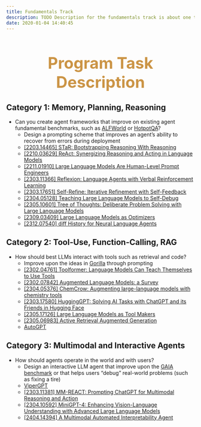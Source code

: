 ```yaml
---
title: Fundamentals Track
description: TODO Description for the fundamentals track is about one to two sentences and serves as a brief explanation of the track.
date: 2020-01-04 14:40:45
---
```


<div style="text-align: center;">
  <h1 style="font-weight: bold; font-size: 3em; color: #CB9445;">Program Task Description</h1>
</div>

<h2>Category 1: Memory, Planning, Reasoning</h2>
<ul>
   <li>
      Can you create agent frameworks that improve on existing agent fundamental benchmarks, such as <a href="https://alfworld.github.io/">ALFWorld</a> or <a href="https://hotpotqa.github.io/">HotpotQA</a>? 
      <ul>
         <li>
            Design a prompting scheme that improves an agent’s ability to recover from errors during deployment  
        </li>
         <li>
            <a href="https://arxiv.org/abs/2203.14465">[2203.14465] STaR: Bootstrapping Reasoning With Reasoning</a> 
        </li>
         <li>
           <a href="https://arxiv.org/abs/2210.03629">[2210.03629] ReAct: Synergizing Reasoning and Acting in Language Models</a>
         </li>
         <li>
           <a href="https://arxiv.org/abs/2211.01910">[2211.01910] Large Language Models Are Human-Level Prompt Engineers</a>
         </li>
         <li>
           <a href="https://arxiv.org/abs/2303.11366">[2303.11366] Reflexion: Language Agents with Verbal Reinforcement Learning</a>
         </li>
        <li>
          <a href="https://arxiv.org/abs/2303.17651">[2303.17651] Self-Refine: Iterative Refinement with Self-Feedback</a>
        </li>
        <li>
          <a href="https://arxiv.org/abs/2304.05128">[2304.05128] Teaching Large Language Models to Self-Debug</a>
        </li>
       <li>
          <a href="https://arxiv.org/abs/2305.10601">[2305.10601] Tree of Thoughts: Deliberate Problem Solving with Large Language Models</a>
        </li>
       <li>
          <a href="https://arxiv.org/abs/2309.03409">[2309.03409] Large Language Models as Optimizers</a>
        </li>
       <li>
          <a href="https://arxiv.org/abs/2312.07540">[2312.07540] diff History for Neural Language Agents</a>
        </li>
      </ul>
   </li>
</ul>

<h2>Category 2: Tool-Use, Function-Calling, RAG</h2>
<ul>
   <li>
      How should best LLMs interact with tools such as retrieval and code? 
      <ul>
         <li>
            Improve upon the ideas in <a href="https://gorilla.cs.berkeley.edu/">Gorilla</a> through prompting  
        </li>
         <li>
            <a href="https://arxiv.org/abs/2302.04761">[2302.04761] Toolformer: Language Models Can Teach Themselves to Use Tools</a> 
        </li>
         <li>
           <a href="https://arxiv.org/abs/2302.07842">[2302.07842] Augmented Language Models: a Survey</a>
         </li>
        <li>
           <a href="https://arxiv.org/abs/2304.05376">[2304.05376] ChemCrow: Augmenting large-language models with chemistry tools</a>
         </li>
        <li>
           <a href="https://arxiv.org/abs/2303.17580">[2303.17580] HuggingGPT: Solving AI Tasks with ChatGPT and its Friends in Hugging Face</a>
         </li>
       <li>
           <a href="https://arxiv.org/abs/2305.17126">[2305.17126] Large Language Models as Tool Makers</a>
         </li>
       <li>
           <a href="https://arxiv.org/abs/2305.06983">[2305.06983] Active Retrieval Augmented Generation</a>
         </li>
       <li>
           <a href="https://github.com/Significant-Gravitas/AutoGPT">AutoGPT</a>
         </li>
      </ul>
   </li>
</ul>

<h2>Category 3: Multimodal and Interactive Agents</h2>
<ul>
   <li>
      How should agents operate in the world and with users? 
      <ul>
         <li>
            Design an interactive LLM agent that improve upon the <a href="https://arxiv.org/abs/2311.12983">GAIA benchmark</a> or that helps users “debug” real-world problems (such as fixing a tire)  
        </li>
         <li>
            <a href="https://viper.cs.columbia.edu/">ViperGPT</a> 
        </li>
         <li>
           <a href="https://arxiv.org/abs/2303.11381">[2303.11381] MM-REACT: Prompting ChatGPT for Multimodal Reasoning and Action</a>
         </li>
       <li>
           <a href="https://arxiv.org/abs/2304.10592">[2304.10592] MiniGPT-4: Enhancing Vision-Language Understanding with Advanced Large Language Models</a>
         </li>
      <li>
           <a href="https://arxiv.org/abs/2404.14394">[2404.14394] A Multimodal Automated Interpretability Agent</a>
         </li>
      </ul>
   </li>
</ul>
